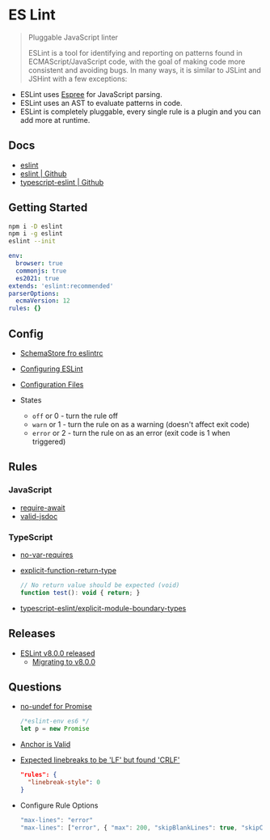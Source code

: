 # ES Lint


> Pluggable JavaScript linter
>
> ESLint is a tool for identifying and reporting on patterns found in ECMAScript/JavaScript code, with the goal of making code more consistent and avoiding bugs. In many ways, it is similar to JSLint and JSHint with a few exceptions:

* ESLint uses [Espree](https://github.com/eslint/espree) for JavaScript parsing.
* ESLint uses an AST to evaluate patterns in code.
* ESLint is completely pluggable, every single rule is a plugin and you can add more at runtime.

## Docs

* [eslint](https://eslint.org/)
* [eslint | Github](https://github.com/eslint/eslint)
* [typescript-eslint | Github](https://github.com/typescript-eslint/typescript-eslint)


## Getting Started

```bash
npm i -D eslint
npm i -g eslint
eslint --init
```

```yml
env:
  browser: true
  commonjs: true
  es2021: true
extends: 'eslint:recommended'
parserOptions:
  ecmaVersion: 12
rules: {}
```

## Config

* [SchemaStore fro eslintrc](https://github.com/SchemaStore/schemastore/blob/master/src/schemas/json/eslintrc.json)
* [Configuring ESLint](https://eslint.org/docs/user-guide/configuring)
* [Configuration Files](https://eslint.org/docs/user-guide/configuring/configuration-files)


* States
  * `off` or 0 - turn the rule off
  * `warn` or 1 - turn the rule on as a warning (doesn't affect exit code)
  * `error` or 2 - turn the rule on as an error (exit code is 1 when triggered)

## Rules

### JavaScript

* [require-await](https://eslint.org/docs/rules/require-await)
* [valid-jsdoc](https://eslint.org/docs/rules/valid-jsdoc)


### TypeScript

* [no-var-requires](https://github.com/typescript-eslint/typescript-eslint/blob/master/packages/eslint-plugin/docs/rules/no-var-requires.md)

* [explicit-function-return-type](https://github.com/typescript-eslint/typescript-eslint/blob/v2.31.0/packages/eslint-plugin/docs/rules/explicit-function-return-type.md)

  ```js
  // No return value should be expected (void)
  function test(): void { return; }
  ```

* [typescript-eslint/explicit-module-boundary-types](https://github.com/typescript-eslint/typescript-eslint/blob/v4.22.1/packages/eslint-plugin/docs/rules/explicit-module-boundary-types.md)

## Releases

* [ESLint v8.0.0 released](https://eslint.org/blog/2021/10/eslint-v8.0.0-released)
  * [Migrating to v8.0.0](https://eslint.org/docs/user-guide/migrating-to-8.0.0)

## Questions

* [no-undef for Promise](https://github.com/eslint/eslint/issues/4085#issuecomment-147486943)

    ```js
    /*eslint-env es6 */
    let p = new Promise
    ```

* [Anchor is Valid](https://github.com/evcohen/eslint-plugin-jsx-a11y/blob/master/docs/rules/anchor-is-valid.md)

* [Expected linebreaks to be 'LF' but found 'CRLF'](https://stackoverflow.com/q/37826449/1366033)

    ```json
    "rules": {
      "linebreak-style": 0
    }
    ```

* Configure Rule Options

  ```js
  "max-lines": "error"
  "max-lines": ["error", { "max": 200, "skipBlankLines": true, "skipComments": true }]
  ```
